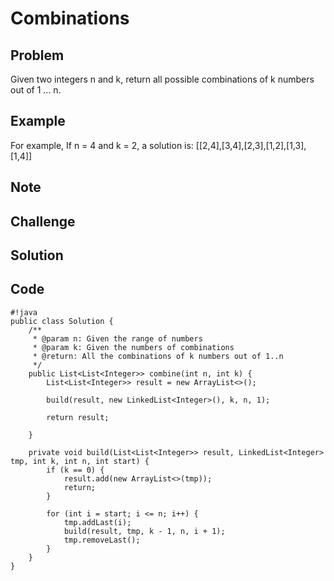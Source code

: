 Combinations
===


Problem
-------

Given two integers n and k, return all possible combinations of k numbers out of 1 ... n.

Example
-------

For example,
If n = 4 and k = 2, a solution is:
[[2,4],[3,4],[2,3],[1,2],[1,3],[1,4]]

Note
---------

Challenge
---------

Solution
--------

Code
----

    #!java
    public class Solution {
        /**
         * @param n: Given the range of numbers
         * @param k: Given the numbers of combinations
         * @return: All the combinations of k numbers out of 1..n
         */
        public List<List<Integer>> combine(int n, int k) {
    		List<List<Integer>> result = new ArrayList<>();
    		
    		build(result, new LinkedList<Integer>(), k, n, 1);
    		
    		return result;
    		
        }
        
        private void build(List<List<Integer>> result, LinkedList<Integer> tmp, int k, int n, int start) {
            if (k == 0) {
                result.add(new ArrayList<>(tmp));
                return;
            } 
            
            for (int i = start; i <= n; i++) {
                tmp.addLast(i);
                build(result, tmp, k - 1, n, i + 1);
                tmp.removeLast();
            }
        }
    }